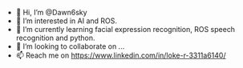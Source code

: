 - 👋 Hi, I’m @Dawn6sky
- 👀 I’m interested in AI and ROS.
- 🌱 I’m currently learning facial expression recognition, ROS speech recognition and python.
- 💞️ I’m looking to collaborate on ...
- 📫 Reach me on https://www.linkedin.com/in/loke-r-3311a6140/

<!---
Dawn6sky/Dawn6sky is a ✨ special ✨ repository because its `README.md` (this file) appears on your GitHub profile.
You can click the Preview link to take a look at your changes.
--->
